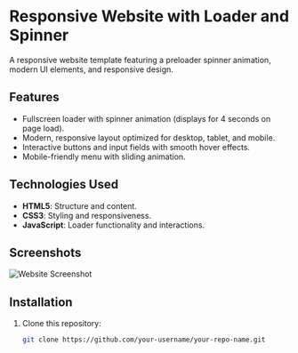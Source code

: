 # Responsive Website with Loader and Spinner

A responsive website template featuring a preloader spinner animation, modern UI elements, and responsive design.

## Features
- Fullscreen loader with spinner animation (displays for 4 seconds on page load).
- Modern, responsive layout optimized for desktop, tablet, and mobile.
- Interactive buttons and input fields with smooth hover effects.
- Mobile-friendly menu with sliding animation.

## Technologies Used
- **HTML5**: Structure and content.
- **CSS3**: Styling and responsiveness.
- **JavaScript**: Loader functionality and interactions.

## Screenshots
![Website Screenshot](path/to/screenshot.png)

## Installation
1. Clone this repository:
   ```bash
   git clone https://github.com/your-username/your-repo-name.git
